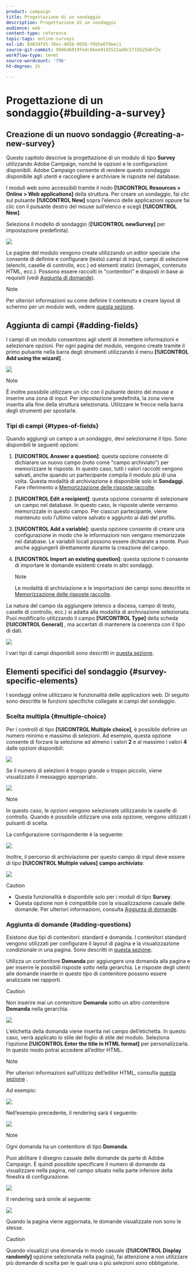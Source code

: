 ```yaml
---
product: campaign
title: Progettazione di un sondaggio
description: Progettazione di un sondaggio
audience: web
content-type: reference
topic-tags: online-surveys
exl-id: 8d83dfd5-70ec-4656-965b-f6b5e6f9eec1
source-git-commit: 98d646919fedc66ee9145522ad0c5f15b25dbf2e
workflow-type: tm+mt
source-wordcount: '796'
ht-degree: 1%

---
```


# Progettazione di un sondaggio{#building-a-survey}

## Creazione di un nuovo sondaggio {#creating-a-new-survey}

Questo capitolo descrive la progettazione di un modulo di tipo **Survey** utilizzando Adobe Campaign, nonché le opzioni e le configurazioni disponibili. Adobe Campaign consente di rendere questo sondaggio disponibile agli utenti e raccogliere e archiviare le risposte nel database.

I moduli web sono accessibili tramite il nodo **[!UICONTROL Resources > Online > Web applications]** della struttura. Per creare un sondaggio, fai clic sul pulsante **[!UICONTROL New]** sopra l’elenco delle applicazioni oppure fai clic con il pulsante destro del mouse sull’elenco e scegli **[!UICONTROL New]**.

Seleziona il modello di sondaggio (**[!UICONTROL newSurvey]** per impostazione predefinita).

![](assets/s_ncs_admin_survey_select_template.png)

Le pagine del modulo vengono create utilizzando un editor speciale che consente di definire e configurare (testo) campi di input, campi di selezione (elenchi, caselle di controllo, ecc.) ed elementi statici (immagini, contenuto HTML, ecc.). Possono essere raccolti in &quot;contenitori&quot; e disposti in base ai requisiti (vedi [Aggiunta di domande](#adding-questions)).

>[!NOTE]
>
>Per ulteriori informazioni su come definire il contenuto e creare layout di schermo per un modulo web, vedere [questa sezione](../../web/using/about-web-forms.md).

## Aggiunta di campi {#adding-fields}

I campi di un modulo consentono agli utenti di immettere informazioni e selezionare opzioni. Per ogni pagina del modulo, vengono create tramite il primo pulsante nella barra degli strumenti utilizzando il menu **[!UICONTROL Add using the wizard]** .

![](assets/s_ncs_admin_survey_add_field_menu.png)

>[!NOTE]
>
>È inoltre possibile utilizzare un clic con il pulsante destro del mouse e inserire una zona di input. Per impostazione predefinita, la zona viene inserita alla fine della struttura selezionata. Utilizzare le frecce nella barra degli strumenti per spostarle.

### Tipi di campi {#types-of-fields}

Quando aggiungi un campo a un sondaggio, devi selezionarne il tipo. Sono disponibili le seguenti opzioni:

1. **[!UICONTROL Answer a question]**: questa opzione consente di dichiarare un nuovo campo (noto come &quot;campo archiviato&quot;) per memorizzare le risposte. In questo caso, tutti i valori raccolti vengono salvati, anche quando un partecipante compila il modulo più di una volta. Questa modalità di archiviazione è disponibile solo in **Sondaggi**. Fare riferimento a [Memorizzazione delle risposte raccolte](../../web/using/managing-answers.md#storing-collected-answers).
1. **[!UICONTROL Edit a recipient]**: questa opzione consente di selezionare un campo nel database. In questo caso, le risposte utente verranno memorizzate in questo campo. Per ciascun partecipante, viene mantenuto solo l’ultimo valore salvato e aggiunto ai dati del profilo.
1. **[!UICONTROL Add a variable]**: questa opzione consente di creare una configurazione in modo che le informazioni non vengano memorizzate nel database. Le variabili locali possono essere dichiarate a monte. Puoi anche aggiungerli direttamente durante la creazione del campo.
1. **[!UICONTROL Import an existing question]**: questa opzione ti consente di importare le domande esistenti create in altri sondaggi.

   >[!NOTE]
   >
   >Le modalità di archiviazione e le importazioni dei campi sono descritte in [Memorizzazione delle risposte raccolte](../../web/using/managing-answers.md#storing-collected-answers).

La natura del campo da aggiungere (elenco a discesa, campo di testo, caselle di controllo, ecc.) si adatta alla modalità di archiviazione selezionata. Puoi modificarlo utilizzando il campo **[!UICONTROL Type]** della scheda **[!UICONTROL General]** , ma accertati di mantenere la coerenza con il tipo di dati.

![](assets/s_ncs_admin_survey_change_type.png)

I vari tipi di campi disponibili sono descritti in [questa sezione](../../web/using/about-web-forms.md).

## Elementi specifici del sondaggio {#survey-specific-elements}

I sondaggi online utilizzano le funzionalità delle applicazioni web. Di seguito sono descritte le funzioni specifiche collegate ai campi del sondaggio.

### Scelta multipla {#multiple-choice}

Per i controlli di tipo **[!UICONTROL Multiple choice]**, è possibile definire un numero minimo e massimo di selezioni. Ad esempio, questa opzione consente di forzare la selezione ad almeno i valori **2** e al massimo i valori **4** dalle opzioni disponibili:

![](assets/s_ncs_admin_survey_multichoice_ex1.png)

Se il numero di selezioni è troppo grande o troppo piccolo, viene visualizzato il messaggio appropriato.

![](assets/s_ncs_admin_survey_multichoice_ex2.png)

>[!NOTE]
>
>In questo caso, le opzioni vengono selezionate utilizzando le caselle di controllo. Quando è possibile utilizzare una sola opzione, vengono utilizzati i pulsanti di scelta.

La configurazione corrispondente è la seguente:

![](assets/s_ncs_admin_survey_multichoice_ex3.png)

Inoltre, il percorso di archiviazione per questo campo di input deve essere di tipo **[!UICONTROL Multiple values]** **campo archiviato**:

![](assets/s_ncs_admin_survey_multiple_values_field.png)

>[!CAUTION]
>
>* Questa funzionalità è disponibile solo per i moduli di tipo **Survey**.
>* Questa opzione non è compatibile con la visualizzazione casuale delle domande. Per ulteriori informazioni, consulta [Aggiunta di domande](#adding-questions).


### Aggiunta di domande {#adding-questions}

Esistono due tipi di contenitori: standard e domanda. I contenitori standard vengono utilizzati per configurare il layout di pagina e la visualizzazione condizionale in una pagina. Sono descritti in [questa sezione](../../web/using/about-web-forms.md).

Utilizza un contenitore **Domanda** per aggiungere una domanda alla pagina e per inserire le possibili risposte sotto nella gerarchia. Le risposte degli utenti alle domande inserite in questo tipo di contenitore possono essere analizzate nei rapporti.

>[!CAUTION]
>
>Non inserire mai un contenitore **Domanda** sotto un altro contenitore **Domanda** nella gerarchia.

![](assets/s_ncs_admin_question_label.png)

L’etichetta della domanda viene inserita nel campo dell’etichetta. In questo caso, verrà applicato lo stile del foglio di stile del modulo. Seleziona l’opzione **[!UICONTROL Enter the title in HTML format]** per personalizzarla. In questo modo potrai accedere all’editor HTML.

>[!NOTE]
>
>Per ulteriori informazioni sull’utilizzo dell’editor HTML, consulta [questa sezione](../../web/using/about-web-forms.md) .

Ad esempio:

![](assets/s_ncs_admin_survey_containers_qu_arbo.png)

Nell’esempio precedente, il rendering sarà il seguente:

![](assets/s_ncs_admin_survey_containers_qu_ex.png)

>[!NOTE]
>
>Ogni domanda ha un contenitore di tipo **Domanda**.

Puoi abilitare il disegno casuale delle domande da parte di Adobe Campaign. È quindi possibile specificare il numero di domande da visualizzare nella pagina, nel campo situato nella parte inferiore della finestra di configurazione.

![](assets/s_ncs_admin_survey_containers_qu_display.png)

Il rendering sarà simile al seguente:

![](assets/s_ncs_admin_survey_containers_qu_display_rendering.png)

Quando la pagina viene aggiornata, le domande visualizzate non sono le stesse.

>[!CAUTION]
>
>Quando visualizzi una domanda in modo casuale (**[!UICONTROL Display randomly]** opzione selezionata nella pagina), fai attenzione a non utilizzare più domande di scelta per le quali una o più selezioni sono obbligatorie.
